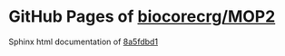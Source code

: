 GitHub Pages of [biocorecrg/MOP2](https://github.com/biocorecrg/MOP2.git)
===
Sphinx html documentation of [8a5fdbd1](https://github.com/biocorecrg/MOP2/tree/8a5fdbd1ee34486c39d855da385988fa45d51ace)
